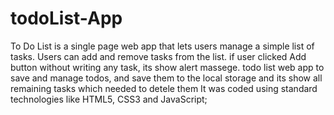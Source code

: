 # todoList-App


To Do List is a single page web app that lets users manage a simple list of tasks. 
Users can add and remove tasks from the list. 
if user clicked Add button without writing any task, its show alert massege.
todo list web app to save and manage todos, and save them to the local storage and its show all remaining tasks which needed to detele them
It was coded using standard technologies like HTML5, CSS3 and JavaScript; 

